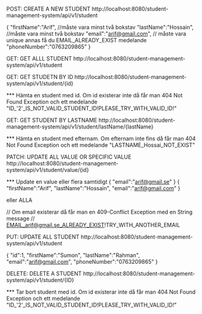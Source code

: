 POST: CREATE A NEW STUDENT
http://localhost:8080/student-management-system/api/v1/student

{
"firstName":"Arif",               //måste vara minst två bokstav
"lastName":"Hossain",             //måste vara minst två bokstav
"email":"arif@gmail.com",         // måste vara unique annas få du EMAIL_ALREADY_EXIST medelande
"phoneNumber":"0763209865"
}

GET: GET ALLL STUDENT
http://localhost:8080/student-management-system/api/v1/student

GET: GET STUDETN BY ID
http://localhost:8080/student-management-system/api/v1/student/{id}

*** Hämta en student med id. Om id existerar inte då får man 404 Not Found Exception och ett medelande
"ID_'2'_IS_NOT_VALID_STUDENT_ID!PLEASE_TRY_WITH_VALID_ID!"


GET: GET STUDENT BY LASTNAME
http://localhost:8080/student-management-system/api/v1/student/lastName/{lastName}

*** Hämta en student med efternam. Om efternam inte fins då får man 404 Not Found Exception och ett medelande
"LASTNAME_Hossai_NOT_EXIST"

PATCH: UPDATE ALL VALUE OR SPECIFIC VALUE
http://localhost:8080/student-management-system/api/v1/student/value/{id}

*** Update en value eller flera samtidigt
{
"email":"arif@gmail.se" 
}
{
"firstName":"Arif",
"lastName":"Hossain",
"email":"arif@gmail.com"
}

eller ALLA

// Om email existerar då får man en 409-Conflict Exception med en String message
// EMAIL_arif@gmail.se_ALREADY_EXIST!TRY_WITH_ANOTHER_EMAIL


PUT: UPDATE ALL STUDENT
 http://localhost:8080/student-management-system/api/v1/student

{
"id":1,
"firstName":"Sumon",
"lastName":"Rahman",
"email":"arif@gmail.com",
"phoneNumber":"0763209865"
}

DELETE: DELETE A STUDENT
http://localhost:8080/student-management-system/api/v1/student/{ID}

*** Tar bort student med id. Om id existerar inte då får man 404 Not Found Exception och ett medelande
"ID_'2'_IS_NOT_VALID_STUDENT_ID!PLEASE_TRY_WITH_VALID_ID!"
